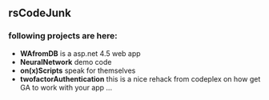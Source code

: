 ## rsCodeJunk

### following projects are here: 



* **WAfromDB** is a asp.net 4.5 web app 
* **NeuralNetwork** demo code 
* **on(x)Scripts** speak for themselves
* **twofactorAuthentication** this is a nice rehack from codeplex on how get GA to work with your app ...
